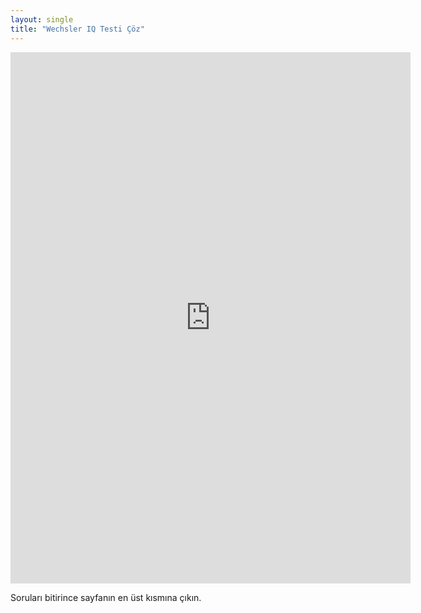 ```yaml
---
layout: single
title: "Wechsler IQ Testi Çöz"
---
```

<iframe src="https://docs.google.com/forms/d/e/1FAIpQLSeKlP0YyFyUdWPks5sQOm64Nl-sEkapp8f_MnXUsAN9i7Z3ew/viewform?embedded=true" width="640" height="850" frameborder="0" marginheight="0" marginwidth="0">Yükleniyor...</iframe>

Soruları bitirince sayfanın en üst kısmına çıkın.
